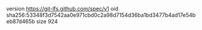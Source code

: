 version https://git-lfs.github.com/spec/v1
oid sha256:53348f3d7542aa0e971cbd0c2a98d7154d36ba1bd3477b4ad17e54beb87d465b
size 924
